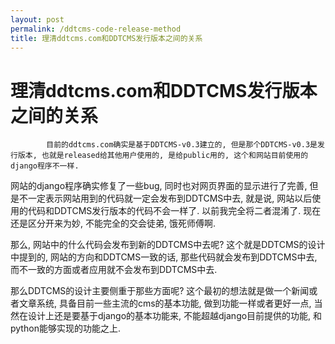 ```yaml
---
layout: post
permalink: /ddtcms-code-release-method
title: 理清ddtcms.com和DDTCMS发行版本之间的关系
---
```


# 理清ddtcms.com和DDTCMS发行版本之间的关系 #

			目前的ddtcms.com确实是基于DDTCMS-v0.3建立的, 但是那个DDTCMS-v0.3是发行版本, 也就是released给其他用户使用的, 是给public用的, 这个和网站目前使用的django程序不一样.

网站的django程序确实修复了一些bug, 同时也对网页界面的显示进行了完善, 但是不一定表示网站用到的代码就一定会发布到DDTCMS中去, 就是说, 网站以后使用的代码和DDTCMS发行版本的代码不会一样了. 以前我完全将二者混淆了. 现在还是区分开来为妙, 不能完全的交会徒弟, 饿死师傅啊.

那么, 网站中的什么代码会发布到新的DDTCMS中去呢?
这个就是DDTCMS的设计中提到的, 网站的方向和DDTCMS一致的话, 那些代码就会发布到DDTCMS中去, 而不一致的方面或者应用就不会发布到DDTCMS中去.

那么DDTCMS的设计主要侧重于那些方面呢?
这个最初的想法就是做一个新闻或者文章系统, 具备目前一些主流的cms的基本功能, 做到功能一样或者更好一点, 当然在设计上还是要基于django的基本功能来, 不能超越django目前提供的功能, 和python能够实现的功能之上.
